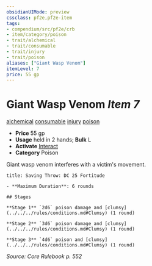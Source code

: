 ```yaml
---
obsidianUIMode: preview
cssclass: pf2e,pf2e-item
tags:
- compendium/src/pf2e/crb
- item/category/poison
- trait/alchemical
- trait/consumable
- trait/injury
- trait/poison
aliases: ["Giant Wasp Venom"]
itemLevel: 7
price: 55 gp
---
```

# Giant Wasp Venom *Item 7*  
[alchemical](../../../rules/traits/alchemical.md)  [consumable](../../../rules/traits/consumable.md)  [injury](../../../rules/traits/injury.md)  [poison](../../../rules/traits/poison.md)  

- **Price** 55 gp
- **Usage** held in 2 hands; **Bulk** L
- **Activate** [Interact](../../../rules/actions/interact.md)
- **Category** Poison

Giant wasp venom interferes with a victim's movement.

```ad-inline-affliction
title: Saving Throw: DC 25 Fortitude

- **Maximum Duration**: 6 rounds

## Stages

**Stage 1** `2d6` poison damage and [clumsy](../../../rules/conditions.md#Clumsy) (1 round)

**Stage 2** `3d6` poison damage and [clumsy](../../../rules/conditions.md#Clumsy) (1 round)

**Stage 3** `4d6` poison and [clumsy](../../../rules/conditions.md#Clumsy) (1 round)
```

*Source: Core Rulebook p. 552*
